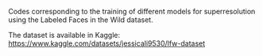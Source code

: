Codes corresponding to the training of different models for superresolution using the Labeled Faces in the Wild dataset. 

The dataset is available in Kaggle: https://www.kaggle.com/datasets/jessicali9530/lfw-dataset
